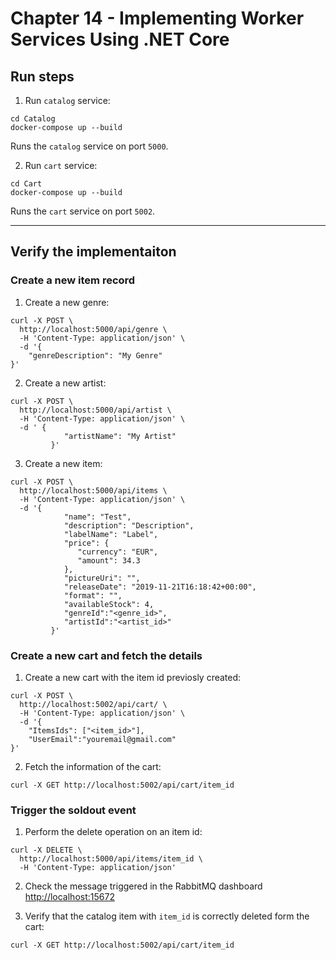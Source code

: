 # Chapter 14 - Implementing Worker Services Using .NET Core

## Run steps

1. Run `catalog` service:

```
cd Catalog
docker-compose up --build
```

Runs the `catalog` service on port `5000`.

2. Run `cart` service: 

```
cd Cart
docker-compose up --build
```

Runs the `cart` service on port `5002`.
_________

## Verify the implementaiton

### Create a new item record

1. Create a new genre:
```
curl -X POST \
  http://localhost:5000/api/genre \
  -H 'Content-Type: application/json' \
  -d '{
    "genreDescription": "My Genre"
}'
```

2. Create a new artist:
```
curl -X POST \
  http://localhost:5000/api/artist \
  -H 'Content-Type: application/json' \
  -d ' {
            "artistName": "My Artist"
         }'
```
3. Create a new item:
```
curl -X POST \
  http://localhost:5000/api/items \
  -H 'Content-Type: application/json' \
  -d '{
            "name": "Test",
            "description": "Description",
            "labelName": "Label",
            "price": {
               "currency": "EUR",
               "amount": 34.3
            },
            "pictureUri": "",
            "releaseDate": "2019-11-21T16:18:42+00:00",
            "format": "",
            "availableStock": 4,
            "genreId":"<genre_id>",
            "artistId":"<artist_id>"
         }'
```

### Create a new cart and fetch the details

1. Create a new cart with the item id previosly created:
```
curl -X POST \
  http://localhost:5002/api/cart/ \
  -H 'Content-Type: application/json' \
  -d '{
	"ItemsIds": ["<item_id>"],
	"UserEmail":"youremail@gmail.com"
}'

```

2. Fetch the information of the cart:

```
curl -X GET http://localhost:5002/api/cart/item_id

```

### Trigger the soldout event

1. Perform the delete operation on an item id:
```
curl -X DELETE \
  http://localhost:5000/api/items/item_id \
  -H 'Content-Type: application/json'

```

2. Check the message triggered in the RabbitMQ dashboard [http://localhost:15672](http://localhost:15672)

3. Verify that the catalog item with `item_id` is correctly deleted form the cart:

```
curl -X GET http://localhost:5002/api/cart/item_id
```